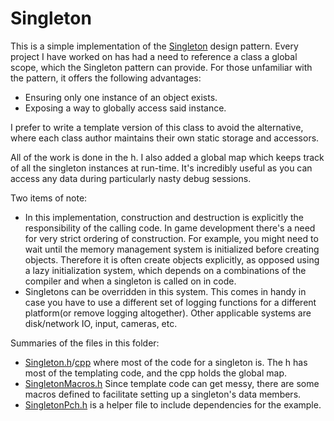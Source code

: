# Singleton

This is a simple implementation of the [Singleton](https://en.wikipedia.org/wiki/Singleton_pattern) design pattern.  Every project I have worked on has had a need to reference a class a global scope, which the Singleton pattern can provide.  For those unfamiliar with the pattern, it offers the following advantages:
* Ensuring only one instance of an object exists.
* Exposing a way to globally access said instance.

I prefer to write a template version of this class to avoid the alternative, where each class author maintains their own static storage and accessors.
 
All of the work is done in the h.  I also added a global map which keeps track of all the singleton instances at run-time.  It's incredibly useful as you can access any data during particularly nasty debug sessions.
 
Two items of note:
* In this implementation, construction and destruction is explicitly the responsibility of the calling code.  In game development there's a need for very strict ordering of construction.  For example, you might need to wait until the memory management system is initialized before creating objects.  Therefore it is often create objects explicitly, as opposed using a lazy initialization system, which depends on a combinations of the compiler and when a singleton is called on in code.
* Singletons can be overridden in this system.  This comes in handy in case you have to use a different set of logging functions for a different platform(or remove logging altogether).  Other applicable systems are disk/network IO, input, cameras, etc.

Summaries of the files in this folder:

* [Singleton.h](Singleton.h)/[cpp](Singleton.cpp) where most of the code for a singleton is.  The h has most of the templating code, and the cpp holds the global map. 
* [SingletonMacros.h](SingletonMacros.h) Since template code can get messy, there are some macros defined to facilitate setting up a singleton's data members. 
* [SingletonPch.h](SingletonPch.h) is a helper file to include dependencies for the example.
 

